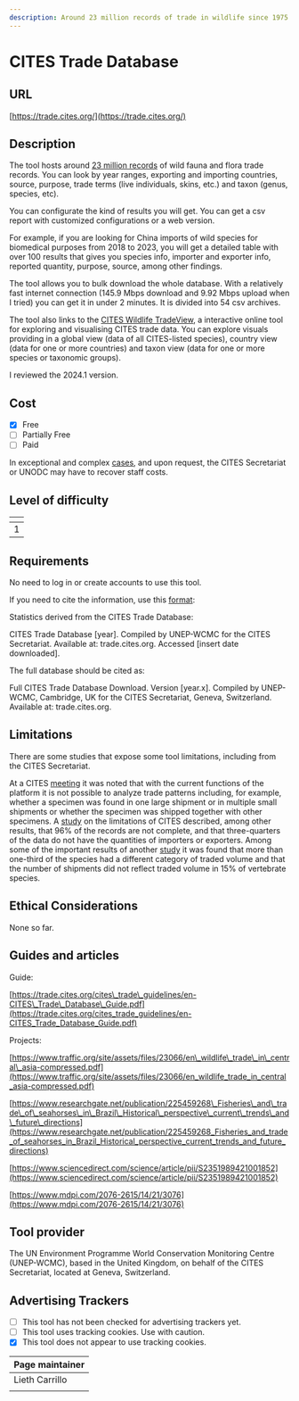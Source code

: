 ```yaml
---
description: Around 23 million records of trade in wildlife since 1975.
---
```


# CITES Trade Database

## URL

[https://trade.cites.org/](https://trade.cites.org/)

## Description

The tool hosts around [23 million records](https://trade.cites.org/cites_trade_guidelines/en-CITES_Trade_Database_Guide.pdf) of wild fauna and flora trade records. You can look by year ranges, exporting and importing countries, source, purpose, trade terms (live individuals, skins, etc.) and taxon (genus, species, etc).

You can configurate the kind of results you will get. You can get a csv report with customized configurations or a web version.&#x20;

For example, if you are looking for China imports of wild species for biomedical purposes from 2018 to 2023, you will get a detailed table with over 100 results that gives you species info, importer and exporter info, reported quantity, purpose, source, among other findings.

The tool allows you to bulk download the whole database. With a relatively fast internet connection (145.9 Mbps download and 9.92 Mbps upload when I tried) you can get it in under 2 minutes. It is divided into 54 csv archives.

The tool also links to the [CITES Wildlife TradeView](https://tradeview.cites.org/en), a interactive online tool for exploring and visualising CITES trade data. You can explore visuals providing in a global view (data of all CITES-listed species), country view (data for one or more countries) and taxon view (data for one or more species or taxonomic groups).

I reviewed the 2024.1 version.

## Cost

* [x] Free
* [ ] Partially Free
* [ ] Paid

In exceptional and complex [cases](https://citesdata.un.org/terms), and upon request, the CITES Secretariat or UNODC may have to recover staff costs.

## Level of difficulty

<table><thead><tr><th data-type="rating" data-max="5"></th></tr></thead><tbody><tr><td>1</td></tr></tbody></table>

## Requirements

No need to log in or create accounts to use this tool.

If you need to cite the information, use this [format](https://trade.cites.org/cites_trade_guidelines/en-CITES_Trade_Database_Guide.pdf):

Statistics derived from the CITES Trade Database:

CITES Trade Database \[year]. Compiled by UNEP-WCMC for the CITES Secretariat. Available at: trade.cites.org. Accessed \[insert date downloaded].&#x20;

The full database should be cited as:&#x20;

Full CITES Trade Database Download. Version \[year.x]. Compiled by UNEP-WCMC, Cambridge, UK for the CITES Secretariat, Geneva, Switzerland. Available at: trade.cites.org.

## Limitations

There are some studies that expose some tool limitations, including from the CITES Secretariat.&#x20;

At a CITES [meeting](https://cites.org/sites/default/files/eng/com/sc/69/E-SC69-28-02.pdf) it was noted that with the current functions of the platform it is not possible to analyze trade patterns including, for example, whether a specimen was found in one large shipment or in multiple small shipments or whether the specimen was shipped together with other specimens. A [study](https://www.sciencedirect.com/science/article/pii/S0006320718303045) on the limitations of CITES described, among other results, that 96% of the records are not complete, and that three-quarters of the data do not have the quantities of importers or exporters. Among some of the important results of another [study](https://www.sciencedirect.com/science/article/pii/S0006320720309757) it was found that more than one-third of the species had a different category of traded volume and that the number of shipments did not reflect traded volume in 15% of vertebrate species.

## Ethical Considerations

None so far.

## Guides and articles

Guide:

[https://trade.cites.org/cites\_trade\_guidelines/en-CITES\_Trade\_Database\_Guide.pdf](https://trade.cites.org/cites_trade_guidelines/en-CITES_Trade_Database_Guide.pdf)

Projects:

[https://www.traffic.org/site/assets/files/23066/en\_wildlife\_trade\_in\_central\_asia-compressed.pdf](https://www.traffic.org/site/assets/files/23066/en_wildlife_trade_in_central_asia-compressed.pdf)

[https://www.researchgate.net/publication/225459268\_Fisheries\_and\_trade\_of\_seahorses\_in\_Brazil\_Historical\_perspective\_current\_trends\_and\_future\_directions](https://www.researchgate.net/publication/225459268_Fisheries_and_trade_of_seahorses_in_Brazil_Historical_perspective_current_trends_and_future_directions)

[https://www.sciencedirect.com/science/article/pii/S2351989421001852](https://www.sciencedirect.com/science/article/pii/S2351989421001852)

[https://www.mdpi.com/2076-2615/14/21/3076](https://www.mdpi.com/2076-2615/14/21/3076)

## Tool provider

The UN Environment Programme World Conservation Monitoring Centre (UNEP-WCMC), based in the United Kingdom, on behalf of the CITES Secretariat, located at Geneva, Switzerland.

## Advertising Trackers

* [ ] This tool has not been checked for advertising trackers yet.
* [ ] This tool uses tracking cookies. Use with caution.
* [x] This tool does not appear to use tracking cookies.

| Page maintainer |
| --------------- |
| Lieth Carrillo  |
|                 |
